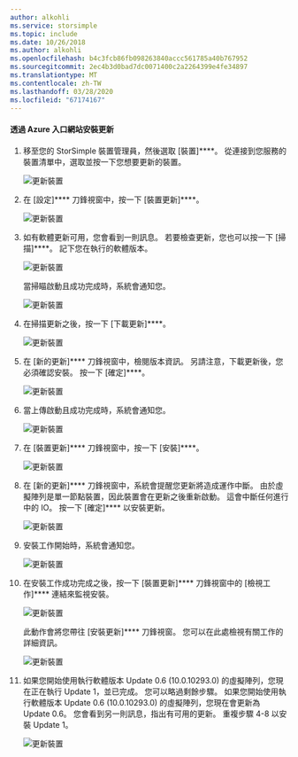 ```yaml
---
author: alkohli
ms.service: storsimple
ms.topic: include
ms.date: 10/26/2018
ms.author: alkohli
ms.openlocfilehash: b4c3fcb86fb098263840accc561785a40b767952
ms.sourcegitcommit: 2ec4b3d0bad7dc0071400c2a2264399e4fe34897
ms.translationtype: MT
ms.contentlocale: zh-TW
ms.lasthandoff: 03/28/2020
ms.locfileid: "67174167"
---
```

#### <a name="to-install-updates-via-the-azure-portal"></a>透過 Azure 入口網站安裝更新

1. 移至您的 StorSimple 裝置管理員，然後選取 [裝置]****。 從連接到您服務的裝置清單中，選取並按一下您想要更新的裝置。

    ![更新裝置](../includes/media/storsimple-virtual-array-install-update-via-portal-04/azupdate1m.png) 

2. 在 [設定]**** 刀鋒視窗中，按一下 [裝置更新]****。

    ![更新裝置](../includes/media/storsimple-virtual-array-install-update-via-portal-04/azupdate2m.png)  

3. 如有軟體更新可用，您會看到一則訊息。 若要檢查更新，您也可以按一下 [掃描]****。 記下您在執行的軟體版本。 

    ![更新裝置](../includes/media/storsimple-virtual-array-install-update-via-portal-1/azupdate3m1.png)

    當掃瞄啟動且成功完成時，系統會通知您。

    ![更新裝置](../includes/media/storsimple-virtual-array-install-update-via-portal-1/azupdate5m.png)

4. 在掃描更新之後，按一下 [下載更新]****。

    ![更新裝置](../includes/media/storsimple-virtual-array-install-update-via-portal-1/azupdate6m.png)

5. 在 [新的更新]**** 刀鋒視窗中，檢閱版本資訊。 另請注意，下載更新後，您必須確認安裝。 按一下 [確定]****。

    ![更新裝置](../includes/media/storsimple-virtual-array-install-update-via-portal-1/azupdate7m.png)

6. 當上傳啟動且成功完成時，系統會通知您。

     ![更新裝置](../includes/media/storsimple-virtual-array-install-update-via-portal-1/azupdate8m.png)

5. 在 [裝置更新]**** 刀鋒視窗中，按一下 [安裝]****。

     ![更新裝置](../includes/media/storsimple-virtual-array-install-update-via-portal-1/azupdate11m1.png)

6. 在 [新的更新]**** 刀鋒視窗中，系統會提醒您更新將造成運作中斷。 由於虛擬陣列是單一節點裝置，因此裝置會在更新之後重新啟動。 這會中斷任何進行中的 IO。 按一下 [確定]**** 以安裝更新。

    ![更新裝置](../includes/media/storsimple-virtual-array-install-update-via-portal-1/azupdate12m.png)

7. 安裝工作開始時，系統會通知您。

    ![更新裝置](../includes/media/storsimple-virtual-array-install-update-via-portal-1/azupdate13m.png)

8.  在安裝工作成功完成之後，按一下 [裝置更新]**** 刀鋒視窗中的 [檢視工作]**** 連結來監視安裝。 

    ![更新裝置](../includes/media/storsimple-virtual-array-install-update-via-portal-1/azupdate15m1.png)

    此動作會將您帶往 [安裝更新]**** 刀鋒視窗。 您可以在此處檢視有關工作的詳細資訊。

    ![更新裝置](../includes/media/storsimple-virtual-array-install-update-via-portal-1/azupdate16m1.png)

9. 如果您開始使用執行軟體版本 Update 0.6 (10.0.10293.0) 的虛擬陣列，您現在正在執行 Update 1，並已完成。 您可以略過剩餘步驟。 如果您開始使用執行軟體版本 Update 0.6 (10.0.10293.0) 的虛擬陣列，您現在會更新為 Update 0.6。 您會看到另一則訊息，指出有可用的更新。 重複步驟 4-8 以安裝 Update 1。

    ![更新裝置](../includes/media/storsimple-virtual-array-install-update-via-portal-1/azupdate17.png)

